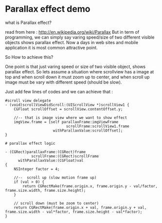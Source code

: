 # Parallax effect demo

what is Parallax effect? 


read from here : http://en.wikipedia.org/wiki/Parallax
But in term of programming, we can simply say varing speed/size of two different visible objects shows parallax effect.
Now a days in web sites and mobile application it is most common attractive point. 

So How to achieve this?


One point is that just varing speed or size of two visible object, shows parallax effect. So lets assume a situation where scrollview has a image at top and when scroll down it must zoom up to center, and when scroll up image must be vary with different speed (should be slow).

Just add few lines of codes and we can achieve that :

```
#scroll view delegate
- (void)scrollViewDidScroll:(UIScrollView *)scrollView1 {
    CGFloat scrollOffset = scrollView.contentOffset.y;
    
    //-- that is image view where we want to show effect
    imgView.frame = [self parallaxFrame:imgViewFrame
                            scrollFrame:scrollView1.frame
                      withParallaxValue:scrollOffset];
}

# parallax effect logic

- (CGRect)parallaxFrame:(CGRect)frame
            scrollFrame:(CGRect)scrollFrame
      withParallaxValue:(CGFloat)val
{
    NSInteger factor = 4;
    
    //--  scroll up (slow motion frame up)
    if (val > 0) {
        return CGRectMake(frame.origin.x, frame.origin.y - val/factor, frame.size.width, frame.size.height);
    }
    
    // scroll down (must be zoom to center)
    return CGRectMake(frame.origin.x + val, frame.origin.y + val, frame.size.width - val*factor, frame.size.height - val*factor);
}
```



